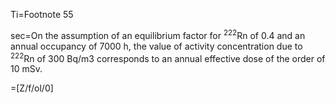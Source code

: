 Ti=Footnote 55

sec=On the assumption of an equilibrium factor for <sup>222</sup>Rn of 0.4 and an annual occupancy of 7000 h, the value of activity concentration due to <sup>222</sup>Rn of 300 Bq/m3  corresponds to an annual effective dose of the order of 10 mSv.

=[Z/f/ol/0]
